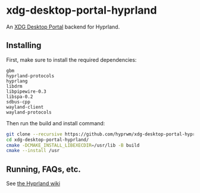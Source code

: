 # xdg-desktop-portal-hyprland

An [XDG Desktop Portal](https://github.com/flatpak/xdg-desktop-portal) backend
for Hyprland.

## Installing

First, make sure to install the required dependencies:

```
gbm
hyprland-protocols
hyprlang
libdrm
libpipewire-0.3
libspa-0.2
sdbus-cpp
wayland-client
wayland-protocols
```

Then run the build and install command:

```sh
git clone --recursive https://github.com/hyprwm/xdg-desktop-portal-hyprland
cd xdg-desktop-portal-hyprland/
cmake -DCMAKE_INSTALL_LIBEXECDIR=/usr/lib -B build
cmake --install /usr
```

## Running, FAQs, etc.

See
[the Hyprland wiki](https://wiki.hyprland.org/Useful-Utilities/Hyprland-desktop-portal)
